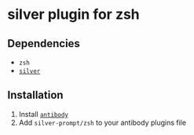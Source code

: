 # silver plugin for zsh
## Dependencies
- `zsh`
- [`silver`](https://github.com/reujab/silver/)
## Installation
1. Install [`antibody`](https://getantibody.github.io/)
1. Add `silver-prompt/zsh` to your antibody plugins file
